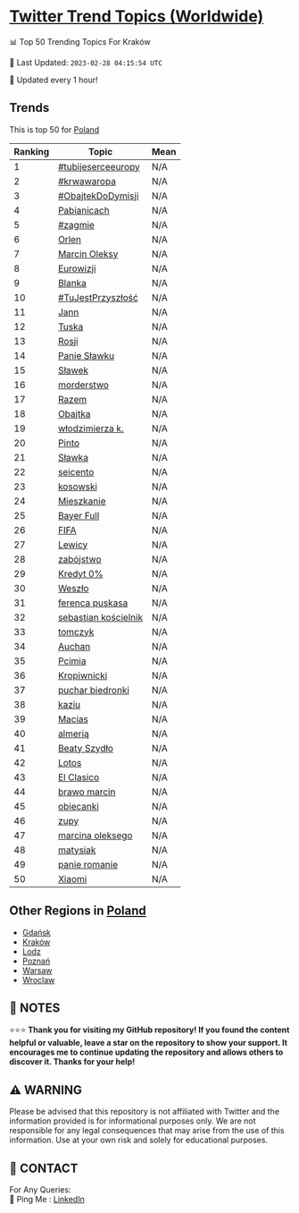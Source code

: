 [Twitter Trend Topics (Worldwide)](https://github.com/ErcinDedeoglu/Twitter-Trend-Topics)
==========


📊 Top 50 Trending Topics For Kraków

📆 Last Updated: `2023-02-28 04:15:54 UTC`

🔧 Updated every 1 hour!


## Trends

This is top 50 for [Poland](</Poland>)

| Ranking | Topic | Mean |
| ------- | ------------ | ------------ |
| 1 | [#tubijeserceeuropy](http://twitter.com/search?q=%23tubijeserceeuropy) | N/A |
| 2 | [#krwawaropa](http://twitter.com/search?q=%23krwawaropa) | N/A |
| 3 | [#ObajtekDoDymisji](http://twitter.com/search?q=%23ObajtekDoDymisji) | N/A |
| 4 | [Pabianicach](http://twitter.com/search?q=Pabianicach) | N/A |
| 5 | [#zagmie](http://twitter.com/search?q=%23zagmie) | N/A |
| 6 | [Orlen](http://twitter.com/search?q=Orlen) | N/A |
| 7 | [Marcin Oleksy](http://twitter.com/search?q=Marcin+Oleksy) | N/A |
| 8 | [Eurowizji](http://twitter.com/search?q=Eurowizji) | N/A |
| 9 | [Blanka](http://twitter.com/search?q=Blanka) | N/A |
| 10 | [#TuJestPrzyszłość](http://twitter.com/search?q=%23TuJestPrzysz%c5%82o%c5%9b%c4%87) | N/A |
| 11 | [Jann](http://twitter.com/search?q=Jann) | N/A |
| 12 | [Tuska](http://twitter.com/search?q=Tuska) | N/A |
| 13 | [Rosji](http://twitter.com/search?q=Rosji) | N/A |
| 14 | [Panie Sławku](http://twitter.com/search?q=Panie+S%c5%82awku) | N/A |
| 15 | [Sławek](http://twitter.com/search?q=S%c5%82awek) | N/A |
| 16 | [morderstwo](http://twitter.com/search?q=morderstwo) | N/A |
| 17 | [Razem](http://twitter.com/search?q=Razem) | N/A |
| 18 | [Obajtka](http://twitter.com/search?q=Obajtka) | N/A |
| 19 | [włodzimierza k.](http://twitter.com/search?q=w%c5%82odzimierza+k.) | N/A |
| 20 | [Pinto](http://twitter.com/search?q=Pinto) | N/A |
| 21 | [Sławka](http://twitter.com/search?q=S%c5%82awka) | N/A |
| 22 | [seicento](http://twitter.com/search?q=seicento) | N/A |
| 23 | [kosowski](http://twitter.com/search?q=kosowski) | N/A |
| 24 | [Mieszkanie](http://twitter.com/search?q=Mieszkanie) | N/A |
| 25 | [Bayer Full](http://twitter.com/search?q=Bayer+Full) | N/A |
| 26 | [FIFA](http://twitter.com/search?q=FIFA) | N/A |
| 27 | [Lewicy](http://twitter.com/search?q=Lewicy) | N/A |
| 28 | [zabójstwo](http://twitter.com/search?q=zab%c3%b3jstwo) | N/A |
| 29 | [Kredyt 0%](http://twitter.com/search?q=Kredyt+0%25) | N/A |
| 30 | [Weszło](http://twitter.com/search?q=Wesz%c5%82o) | N/A |
| 31 | [ferenca puskasa](http://twitter.com/search?q=ferenca+puskasa) | N/A |
| 32 | [sebastian kościelnik](http://twitter.com/search?q=sebastian+ko%c5%9bcielnik) | N/A |
| 33 | [tomczyk](http://twitter.com/search?q=tomczyk) | N/A |
| 34 | [Auchan](http://twitter.com/search?q=Auchan) | N/A |
| 35 | [Pcimia](http://twitter.com/search?q=Pcimia) | N/A |
| 36 | [Kropiwnicki](http://twitter.com/search?q=Kropiwnicki) | N/A |
| 37 | [puchar biedronki](http://twitter.com/search?q=puchar+biedronki) | N/A |
| 38 | [kaziu](http://twitter.com/search?q=kaziu) | N/A |
| 39 | [Macias](http://twitter.com/search?q=Macias) | N/A |
| 40 | [almerią](http://twitter.com/search?q=almeri%c4%85) | N/A |
| 41 | [Beaty Szydło](http://twitter.com/search?q=Beaty+Szyd%c5%82o) | N/A |
| 42 | [Lotos](http://twitter.com/search?q=Lotos) | N/A |
| 43 | [El Clasico](http://twitter.com/search?q=El+Clasico) | N/A |
| 44 | [brawo marcin](http://twitter.com/search?q=brawo+marcin) | N/A |
| 45 | [obiecanki](http://twitter.com/search?q=obiecanki) | N/A |
| 46 | [zupy](http://twitter.com/search?q=zupy) | N/A |
| 47 | [marcina oleksego](http://twitter.com/search?q=marcina+oleksego) | N/A |
| 48 | [matysiak](http://twitter.com/search?q=matysiak) | N/A |
| 49 | [panie romanie](http://twitter.com/search?q=panie+romanie) | N/A |
| 50 | [Xiaomi](http://twitter.com/search?q=Xiaomi) | N/A |



## Other Regions in [Poland](</Poland>)

* [Gdańsk](</Poland/Gdańsk.md>)
* [Kraków](</Poland/Kraków.md>)
* [Lodz](</Poland/Lodz.md>)
* [Poznań](</Poland/Poznań.md>)
* [Warsaw](</Poland/Warsaw.md>)
* [Wroclaw](</Poland/Wroclaw.md>)



## 📝 NOTES

⭐⭐⭐ **Thank you for visiting my GitHub repository! If you found the content helpful or valuable, leave a star on the repository to show your support. It encourages me to continue updating the repository and allows others to discover it. Thanks for your help!**


## ⚠️ WARNING

Please be advised that this repository is not affiliated with Twitter and the information provided is for informational purposes only. We are not responsible for any legal consequences that may arise from the use of this information. Use at your own risk and solely for educational purposes.


## 📨 CONTACT

 For Any Queries:  
            🏓 Ping Me : [LinkedIn](https://www.linkedin.com/in/ercindedeoglu/)
